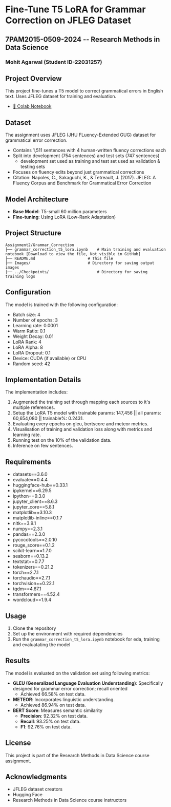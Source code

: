 # Fine-Tune T5 LoRA for Grammar Correction on JFLEG Dataset

## 7PAM2015-0509-2024 -- Research Methods in Data Science
### Mohit Agarwal (Student ID-22031257)

## Project Overview
This project fine-tunes a T5 model to correct grammatical errors in English text. Uses JFLEG dataset for training and evaluation.

- [📓 Colab Notebook](https://colab.research.google.com/github/Mohitag94/grammar_correction/blob/main/grammar_correction_t5_lora.ipynb)

## Dataset
The assignment uses JFLEG (JHU FLuency-Extended GUG) dataset for grammatical error correction.
- Contains 1,511 sentences with 4 human-written fluency corrections each
- Split into development (754 sentences) and test sets (747 sentences)
    - development set used as training and test set used as validation & testing sets
- Focuses on fluency edits beyond just grammatical corrections
- Citation:
	Napoles, C., Sakaguchi, K., & Tetreault, J. (2017).
	JFLEG: A Fluency Corpus and Benchmark for Grammatical Error Correction

## Model Architecture
- **Base Model**: T5-small 60 million parameters
-  **Fine-tuning**: Using LoRA (Low-Rank Adaptation)

## Project Structure
```
Assignment2/Grammar_Correction
├── grammar_correction_t5_lora.ipynb	# Main training and evaluation notebook [Download to view the file, Not visible in GitHub]
├── README.md                   	# This file
├── Images/                     	# Directory for saving output images
├── ../Checkpoints/                     # Directory for saving training logs

```

## Configuration
The model is trained with the following configuration:
- Batch size: 4
- Number of epochs: 3
- Learning rate: 0.0001
- Warm Ratio: 0.1
- Weight Decay: 0.01
- LoRA Rank: 4
- LoRA Alpha: 8
- LoRA Dropout: 0.1
- Device: CUDA (if available) or CPU
- Random seed: 42

## Implementation Details
The implementation includes:
1. Augmented the training set through mapping each sources to it's multiple references.
2. Setup the LoRA T5 model with trainable params: 147,456 || all params: 60,654,080 || trainable%: 0.2431.
3. Evaluating every epochs on gleu, bertscore and meteor metrics.
4. Visualisation of training and validation loss along with metrics and learning rate.
5. Running test on the 10% of the validation data.
6. Inference on few sentences.

## Requirements
- datasets==3.6.0
- evaluate==0.4.4
- huggingface-hub==0.33.1
- ipykernel==6.29.5
- ipython==9.3.0
- jupyter_client==8.6.3
- jupyter_core==5.8.1
- matplotlib==3.10.3
- matplotlib-inline==0.1.7
- nltk==3.9.1
- numpy==2.3.1
- pandas==2.3.0
- pycocotools==2.0.10
- rouge_score==0.1.2
- scikit-learn==1.7.0
- seaborn==0.13.2
- textstat==0.7.7
- tokenizers==0.21.2
- torch==2.7.1
- torchaudio==2.7.1
- torchvision==0.22.1
- tqdm==4.67.1
- transformers==4.52.4
- wordcloud==1.9.4

## Usage
1. Clone the repository
2. Set up the environment with required dependencies
3. Run the `grammar_correction_t5_lora.ipynb` notebook for eda, training and evaluatating the model

## Results
The model is evaluated on the validation set using following metrics:
- **GLEU (Generalized Language Evaluation Understanding)**: Specifically designed for grammar error correction; recall oriented
	- Achieved 66.58% on test data.
- **METEOR**: Incorporates linguistic  understanding. 
	- Achieved  86.94% on test data.
- **BERT Score**: Measures semantic similarity 
	- **Precision**: 92.32% on test data.
	- **Recall**: 93.25% on test data.
	- **F1**: 92.76% on test data.


## License
This project is part of the Research Methods in Data Science course assignment.

## Acknowledgments
- JFLEG dataset creators
- Hugging Face 
- Research Methods in Data Science course instructors
